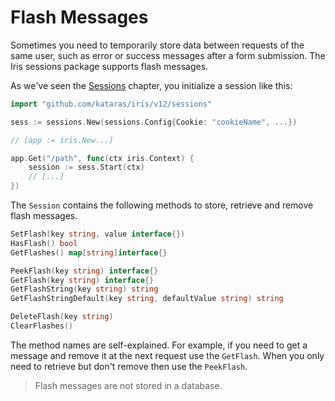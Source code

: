 # Flash Messages

Sometimes you need to temporarily store data between requests of the same user, such as error or success messages after a form submission. The Iris sessions package supports flash messages.

As we've seen the [Sessions](https://github.com/kataras/iris-book/tree/949c38a02420899aa31dbb029b89f63a3b3846af/sessions/sessions/README.md) chapter, you initialize a session like this:

```go
import "github.com/kataras/iris/v12/sessions"

sess := sessions.New(sessions.Config{Cookie: "cookieName", ...})
```

```go
// [app := iris.New...]

app.Get("/path", func(ctx iris.Context) {
    session := sess.Start(ctx)
    // [...]
})
```

The `Session` contains the following methods to store, retrieve and remove flash messages.

```go
SetFlash(key string, value interface{})
HasFlash() bool
GetFlashes() map[string]interface{}

PeekFlash(key string) interface{}
GetFlash(key string) interface{}
GetFlashString(key string) string
GetFlashStringDefault(key string, defaultValue string) string

DeleteFlash(key string)
ClearFlashes()
```

The method names are self-explained. For example, if you need to get a message and remove it at the next request use the `GetFlash`. When you only need to retrieve but don't remove then use the `PeekFlash`.

> Flash messages are not stored in a database.

<!-- slide:break-80 -->
